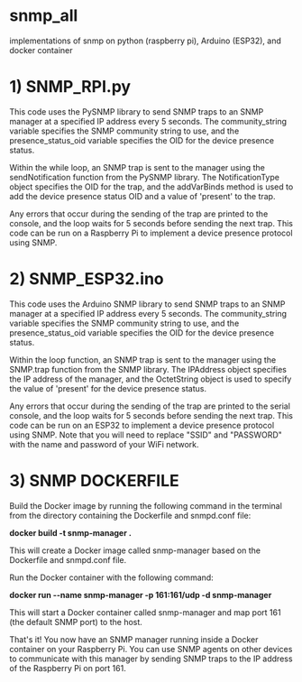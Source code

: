 # snmp_all
implementations of snmp on python (raspberry pi), Arduino (ESP32), and docker container


<h1>1) SNMP_RPI.py</h1>

This code uses the PySNMP library to send SNMP traps to an SNMP manager at a specified IP address every 5 seconds. The community_string variable specifies the SNMP community string to use, and the presence_status_oid variable specifies the OID for the device presence status.

Within the while loop, an SNMP trap is sent to the manager using the sendNotification function from the PySNMP library. The NotificationType object specifies the OID for the trap, and the addVarBinds method is used to add the device presence status OID and a value of 'present' to the trap.

Any errors that occur during the sending of the trap are printed to the console, and the loop waits for 5 seconds before sending the next trap. This code can be run on a Raspberry Pi to implement a device presence protocol using SNMP.


<h1>2) SNMP_ESP32.ino</h1>

This code uses the Arduino SNMP library to send SNMP traps to an SNMP manager at a specified IP address every 5 seconds. The community_string variable specifies the SNMP community string to use, and the presence_status_oid variable specifies the OID for the device presence status.

Within the loop function, an SNMP trap is sent to the manager using the SNMP.trap function from the SNMP library. The IPAddress object specifies the IP address of the manager, and the OctetString object is used to specify the value of 'present' for the device presence status.

Any errors that occur during the sending of the trap are printed to the serial console, and the loop waits for 5 seconds before sending the next trap. This code can be run on an ESP32 to implement a device presence protocol using SNMP. Note that you will need to replace "SSID" and "PASSWORD" with the name and password of your WiFi network.


<h1>3) SNMP DOCKERFILE</h1>
Build the Docker image by running the following command in the terminal from the directory containing the Dockerfile and snmpd.conf file:

<b>docker build -t snmp-manager .</b>

This will create a Docker image called snmp-manager based on the Dockerfile and snmpd.conf file.


Run the Docker container with the following command:

<b>docker run --name snmp-manager -p 161:161/udp -d snmp-manager </b>

This will start a Docker container called snmp-manager and map port 161 (the default SNMP port) to the host.

That's it! You now have an SNMP manager running inside a Docker container on your Raspberry Pi. You can use SNMP agents on other devices to communicate with this manager by sending SNMP traps to the IP address of the Raspberry Pi on port 161.





